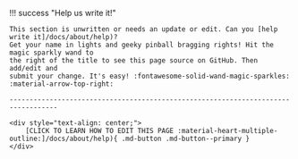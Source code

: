 !!! success "Help us write it!"

    This section is unwritten or needs an update or edit. Can you [help write it]/docs/about/help)?
    Get your name in lights and geeky pinball bragging rights! Hit the magic sparkly wand to
    the right of the title to see this page source on GitHub. Then add/edit and
    submit your change. It's easy! :fontawesome-solid-wand-magic-sparkles: :material-arrow-top-right:

    ----------------------------------------------------------------------------------

    <div style="text-align: center;">
        [CLICK TO LEARN HOW TO EDIT THIS PAGE :material-heart-multiple-outline:]/docs/about/help){ .md-button .md-button--primary }
    </div>
